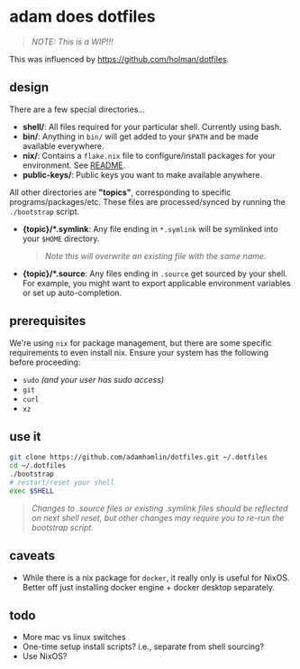 # adam does dotfiles

>_NOTE: This is a WIP!!!_

This was influenced by https://github.com/holman/dotfiles.

## design

There are a few special directories...

- **shell/**: All files required for your particular shell. Currently using bash.
- **bin/**: Anything in `bin/` will get added to your `$PATH` and be made
  available everywhere.
- **nix/**: Contains a `flake.nix` file to configure/install packages for your environment. See [README](./nix/README.md).
- **public-keys/**: Public keys you want to make available anywhere.

All other directories are **"topics"**, corresponding to specific programs/packages/etc. These files are processed/synced by running the `./bootstrap` script.

- **{topic}/\*.symlink**: Any file ending in `*.symlink` will be symlinked into
  your `$HOME` directory.
  >_Note this will overwrite an existing file with the same name._
- **{topic}/\*.source**: Any files ending in `.source` get sourced by your shell. For example, you might want to export applicable environment variables or set up auto-completion.

## prerequisites
We're using `nix` for package management, but there are some specific requirements to even install nix. Ensure your system has the following before proceeding:
- `sudo` _(and your user has sudo access)_
- `git`
- `curl`
- `xz`

## use it

```bash
git clone https://github.com/adamhamlin/dotfiles.git ~/.dotfiles
cd ~/.dotfiles
./bootstrap
# restart/reset your shell
exec $SHELL
```
>_Changes to .source files or existing .symlink files should be reflected on next shell reset, but other changes may require you to re-run the bootstrap script._

## caveats
- While there is a nix package for `docker`, it really only is useful for NixOS. Better off just installing docker engine + docker desktop separately.

## todo

- More mac vs linux switches
- One-time setup install scripts? i.e., separate from shell sourcing?
- Use NixOS?